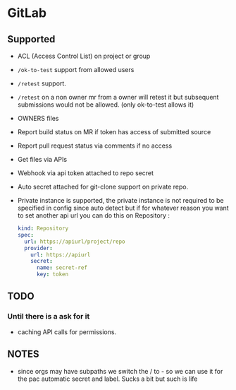 # GitLab

## Supported

- ACL (Access Control List) on project or group
- `/ok-to-test` support from allowed users
- `/retest` support.
- `/retest` on a non owner mr from a owner will retest it but subsequent submissions
  would not be allowed. (only ok-to-test allows it)
- OWNERS files
- Report build status on MR if token has access of submitted source
- Report pull request status via comments if no access
- Get files via APIs
- Webhook via api token attached to repo secret
- Auto secret attached for git-clone support on private repo.
- Private instance is supported, the private instance is not required to be
  specified in config since auto detect but if for whatever reason you want to
  set another api url you can do this on Repository :

  ```yaml
  kind: Repository
  spec:
    url: https://apiurl/project/repo
    provider:
      url: https://apiurl
      secret:
        name: secret-ref
        key: token
  ```

## TODO

### Until there is a ask for it

- caching API calls for permissions.

## NOTES

- since orgs may have subpaths we switch the / to - so we can use it for the pac
  automatic secret and label. Sucks a bit but such is life
